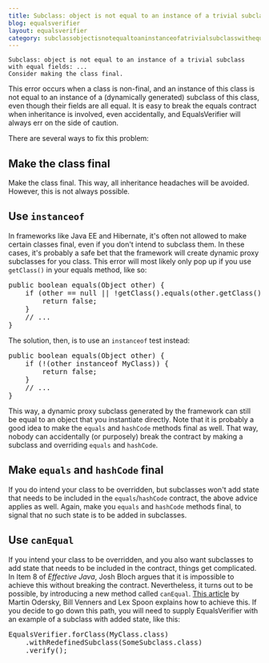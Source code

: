 ```yaml
---
title: Subclass: object is not equal to an instance of a trivial subclass with equal fields
blog: equalsverifier
layout: equalsverifier
category: subclassobjectisnotequaltoaninstanceofatrivialsubclasswithequalfields
---
```

    Subclass: object is not equal to an instance of a trivial subclass with equal fields: ...
    Consider making the class final.

This error occurs when a class is non-final, and an instance of this class is not equal to an instance of a (dynamically generated) subclass of this class, even though their fields are all equal. It is easy to break the equals contract when inheritance is involved, even accidentally, and EqualsVerifier will always err on the side of caution.

There are several ways to fix this problem:

Make the class final
--------------------
Make the class final. This way, all inheritance headaches will be avoided. However, this is not always possible.

Use `instanceof`
----------------
In frameworks like Java EE and Hibernate, it's often not allowed to make certain classes final, even if you don't intend to subclass them. In these cases, it's probably a safe bet that the framework will create dynamic proxy subclasses for you class. This error will most likely only pop up if you use `getClass()` in your equals method, like so:

<pre class="prettyprint">
public boolean equals(Object other) {
    if (other == null || !getClass().equals(other.getClass())) {
        return false;
    }
    // ...
}
</pre>
The solution, then, is to use an `instanceof` test instead:
<pre class="prettyprint">
public boolean equals(Object other) {
    if (!(other instanceof MyClass)) {
        return false;
    }
    // ...
}
</pre>

This way, a dynamic proxy subclass generated by the framework can still be equal to an object that you instantiate directly. Note that it is probably a good idea to make the `equals` and `hashCode` methods final as well. That way, nobody can accidentally (or purposely) break the contract by making a subclass and overriding `equals` and `hashCode`.

Make `equals` and `hashCode` final
----------------------------------
If you do intend your class to be overridden, but subclasses won't add state that needs to be included in the `equals`/`hashCode` contract, the above advice applies as well. Again, make you `equals` and `hashCode` methods final, to signal that no such state is to be added in subclasses.

Use `canEqual`
--------------
If you intend your class to be overridden, and you also want subclasses to add state that needs to be included in the contract, things get complicated. In Item 8 of _Effective Java_, Josh Bloch argues that it is impossible to achieve this without breaking the contract. Nevertheless, it turns out to be possible, by introducing a new method called `canEqual`. [This article](http://www.artima.com/lejava/articles/equality.html) by Martin Odersky, Bill Venners and Lex Spoon explains how to achieve this. If you decide to go down this path, you will need to supply EqualsVerifier with an example of a subclass with added state, like this:

<pre class="prettyprint">
EqualsVerifier.forClass(MyClass.class)
    .withRedefinedSubclass(SomeSubclass.class)
    .verify();
</pre>
